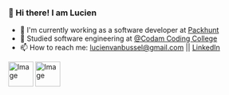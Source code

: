 ### 👋 Hi there! I am Lucien

- 🔭 I'm currently working as a software developer at [Packhunt](https://www.packhunt.io/)
- 🌱 Studied software engineering at [@Codam Coding College](/)
- 📫 How to reach me: lucienvanbussel@gmail.com || [LinkedIn](https://www.linkedin.com/in/lucien-van-bussel-065076a3/)

<img src="https://github.com/lucienvb/lucienvb/assets/88743296/337ca275-4d58-4bbd-8cd7-cc33fb2f4c15" alt="Image" width="50"> <img src="https://github.com/lucienvb/lucienvb/assets/88743296/eb455015-31a6-4bca-b39b-e9a1b54f9f94" alt="Image" width="50">
